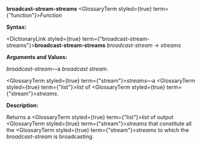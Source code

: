 **broadcast-stream-streams** <GlossaryTerm styled={true} term={"function"}><i>Function</i></GlossaryTerm> 



**Syntax:** 



<DictionaryLink styled={true} term={"broadcast-stream-streams"}><b>broadcast-stream-streams</b></DictionaryLink> *broadcast-stream → streams* 



**Arguments and Values:** 



*broadcast-stream*—a *broadcast stream*. 



<GlossaryTerm styled={true} term={"stream"}><i>streams</i></GlossaryTerm>—a <GlossaryTerm styled={true} term={"list"}><i>list</i></GlossaryTerm> of <GlossaryTerm styled={true} term={"stream"}><i>streams</i></GlossaryTerm>. 



**Description:** 



Returns a <GlossaryTerm styled={true} term={"list"}><i>list</i></GlossaryTerm> of output <GlossaryTerm styled={true} term={"stream"}><i>streams</i></GlossaryTerm> that constitute all the <GlossaryTerm styled={true} term={"stream"}><i>streams</i></GlossaryTerm> to which the *broadcast-stream* is broadcasting. 



